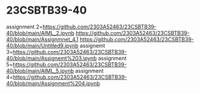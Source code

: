 # 23CSBTB39-40
assignment 2=https://github.com/2303A52463/23CSBTB39-40/blob/main/AIML_2.ipynb
https://github.com/2303A52463/23CSBTB39-40/blob/main/Assignmnet_4.1
https://github.com/2303A52463/23CSBTB39-40/blob/main/Untitled9.ipynb
assignemt 3=https://github.com/2303A52463/23CSBTB39-40/blob/main/Assignemt%203.ipynb
assignment 5=https://github.com/2303A52463/23CSBTB39-40/blob/main/AIML_5.ipynb
assignment 4=https://github.com/2303A52463/23CSBTB39-40/blob/main/Assignment%204.ipynb
